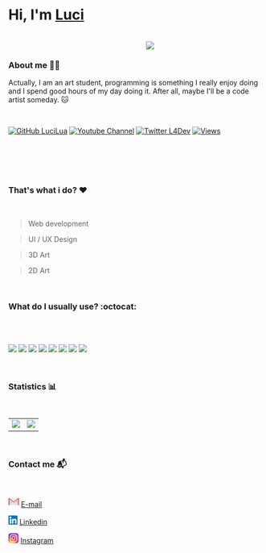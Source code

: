 # Hi, I'm   <a href="https://www.linkedin.com/in/l%C3%BAcia-guelber-837a50185/">Luci</a>

<br>

<img align='right' src="https://i.pinimg.com/originals/75/8f/1c/758f1cd8cede9c3e4711306fc030f4ce.gif" width="230">

 ```json
 ```

### <b>About me </b> 👩‍💻

Actually, I am an art student, programming is something I really enjoy doing and I spend good hours of my day doing it. After all, maybe I'll be a code artist someday. :cat:

<br>


[![GitHub LuciLua](https://img.shields.io/github/followers/LuciLua?label=follow&style=social)](https://github.com/LuciLua)
[![Youtube Channel](https://img.shields.io/youtube/channel/subscribers/UCIbJuoAAdTP9rClO7mK-aVg?color=00cc00)](https://github.com/LuciLua)
[![Twitter L4Dev](https://img.shields.io/twitter/follow/L4dev)](https://twitter.com/L4dev)
[![Views](https://komarev.com/ghpvc/?username=LuciLua&label=Profile+views&color=lightgrey&style=plastisc)](https://github.com/LuciLua)

<br>

 ```json
 ```

<br>


### <b>That's what i do?</b> :hearts:

<br>

>  Web development 

>  UI / UX Design 

> 3D Art 

> 2D Art

<br>

### <b>What do I usually use?</b> :octocat:

<br><br>

<code><img  height="40px" src="https://camo.githubusercontent.com/57f528d363944ba0c4151826973ce5dda859c2f9e9ada8798e22c677c180ead4/68747470733a2f2f696d672e69636f6e73382e636f6d2f666c75656e742f3234302f3030303030302f76697375616c2d73747564696f2d636f64652d323031392e706e67"/></code>
<code><img  height="40px" src="https://camo.githubusercontent.com/937d189e89eebf19ca83d796f68380657645f49a05c9ef6fbc00020ff7ab32f9/68747470733a2f2f696d672e69636f6e73382e636f6d2f636f6c6f722f3234302f3030303030302f68746d6c2d352e706e67"/></code>
<code><img  height="40px" src="https://camo.githubusercontent.com/7131f4436c32be236b582de559e96e8bc298c85f54006f02696b054c5930b2b4/68747470733a2f2f696d672e69636f6e73382e636f6d2f636f6c6f722f3234302f3030303030302f637373332e706e67"/></code>
<code><img  height="40px" src="https://camo.githubusercontent.com/30223dd4dad432d13a8b95ce5cb7ea20825858f8ebce349e6945f931ced4e1bf/68747470733a2f2f696d672e69636f6e73382e636f6d2f636f6c6f722f3234302f3030303030302f6a6176617363726970742e706e67"/></code>
<code><img  height="40px" src="https://camo.githubusercontent.com/0fdac9571fe0749b0982007f44a8c09992014ea1d3736a960fc0f5b24391619f/68747470733a2f2f696d672e69636f6e73382e636f6d2f636f6c6f722f3234302f3030303030302f747970657363726970742e706e67"/></code>
<code><img  height="40px" src="https://camo.githubusercontent.com/fea5acac7226ad7d4cb97b7ddc9bca876c546e4c969d4125b76098e401cc4203/68747470733a2f2f696d672e69636f6e73382e636f6d2f636f6c6f722f3234302f3030303030302f707974686f6e2e706e67"/></code>
<code><img  height="40px" src="https://camo.githubusercontent.com/db5248fc3425ae9af90ab77b209d96f858fc8dfab4dc3ba71532a64b2e7f38f6/68747470733a2f2f696d672e69636f6e73382e636f6d2f636f6c6f722f39362f3030303030302f7562756e74752d2d76312e706e67"/></code>
<code><img  height="40px" src="https://camo.githubusercontent.com/87fa402da6f8a5b81d55c7bcf51e6038898ad37cd162aa3927b44f98c68914b7/68747470733a2f2f696d672e69636f6e73382e636f6d2f636f6c6f722f3234302f3030303030302f77696e646f77732d31302e706e67"/></code>

<br>

### <b>Statistics :bar_chart: </b>
<br>

<table>
  <tr>
    <td>
      <img width="300px" src="https://github-readme-stats.vercel.app/api/top-langs/?username=LuciLua&layout=compact&bg_color=DEG,f0f0f0f0,e8e8e8&text_color=2d2d2d&hide_border=false&locale=en&hide_title=true"/>
    </td>
    <td>
      <img width="340px" src="https://github-readme-stats.vercel.app/api?username=LuciLua&bg_color=f0f0f0f0&title_color=f00000&text_color=000000&&hide_border=false&icon_color=ff2222&show_icons=true&include_all_commits=true&hide_title=true" />
    </td>
  </tr>  
</table>

<br>

### <b>Contact me :mailbox_with_mail:</b>

<br>

<img src="gmail.png" width="21px"> [E-mail](mailto:lucia81@protonmail.com)

<img src="ln.png" width="18px"> [Linkedin](https://www.linkedin.com/in/l%C3%BAcia-guelber-837a50185/)

<img src="insta.png" width="20px"> [Instagram](https://www.instagram.com/luci_lua81/)





